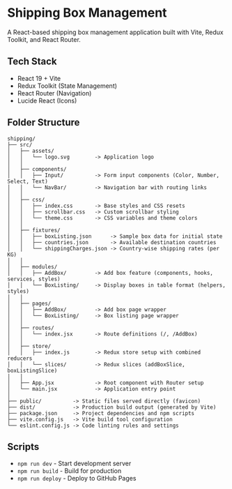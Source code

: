 # Shipping Box Management
A React-based shipping box management application built with Vite, Redux Toolkit, and React Router.

## Tech Stack
- React 19 + Vite
- Redux Toolkit (State Management)
- React Router (Navigation)
- Lucide React (Icons)

## Folder Structure

```
shipping/
├── src/
│   ├── assets/
│   │   └── logo.svg        -> Application logo
│   │
│   ├── components/
│   │   ├── Input/          -> Form input components (Color, Number, Select, Text)
│   │   └── NavBar/         -> Navigation bar with routing links
│   │
│   ├── css/
│   │   ├── index.css       -> Base styles and CSS resets
│   │   ├── scrollbar.css   -> Custom scrollbar styling
│   │   └── theme.css       -> CSS variables and theme colors
│   │
│   ├── fixtures/
│   │   ├── boxListing.json      -> Sample box data for initial state
│   │   ├── countries.json       -> Available destination countries
│   │   └── shippingCharges.json -> Country-wise shipping rates (per KG)
│   │
│   ├── modules/
│   │   ├── AddBox/         -> Add box feature (components, hooks, services, styles)
│   │   └── BoxListing/     -> Display boxes in table format (helpers, styles)
│   │
│   ├── pages/
│   │   ├── AddBox/         -> Add box page wrapper
│   │   └── BoxListing/     -> Box listing page wrapper
│   │
│   ├── routes/
│   │   └── index.jsx       -> Route definitions (/, /AddBox)
│   │
│   ├── store/
│   │   ├── index.js        -> Redux store setup with combined reducers
│   │   └── slices/         -> Redux slices (addBoxSlice, boxListingSlice)
│   │
│   ├── App.jsx             -> Root component with Router setup
│   └── main.jsx            -> Application entry point
│
├── public/          -> Static files served directly (favicon)
├── dist/            -> Production build output (generated by Vite)
├── package.json     -> Project dependencies and npm scripts
├── vite.config.js   -> Vite build tool configuration
└── eslint.config.js -> Code linting rules and settings
```

## Scripts
- `npm run dev` - Start development server
- `npm run build` - Build for production
- `npm run deploy` - Deploy to GitHub Pages
